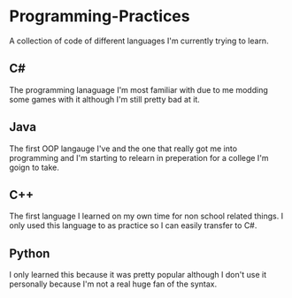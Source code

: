 # Programming-Practices
A collection of code of different languages I'm currently trying to learn.

## C#
The programming lanaguage I'm most familiar with due to me modding some games with it although I'm still pretty bad at it.

## Java
The first OOP langauge I've and the one that really got me into programming and I'm starting to relearn in preperation for a college I'm goign to take.

## C++
The first language I learned on my own time for non school related things. I only used this language to as practice so I can easily transfer to C#.

## Python
I only learned this because it was pretty popular although I don't use it personally because I'm not a real huge fan of the syntax.